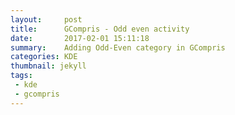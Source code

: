 ```yaml
---
layout:     post
title:      GCompris - Odd even activity
date:       2017-02-01 15:11:18
summary:    Adding Odd-Even category in GCompris
categories: KDE
thumbnail: jekyll
tags:
 - kde
 - gcompris
---
```


